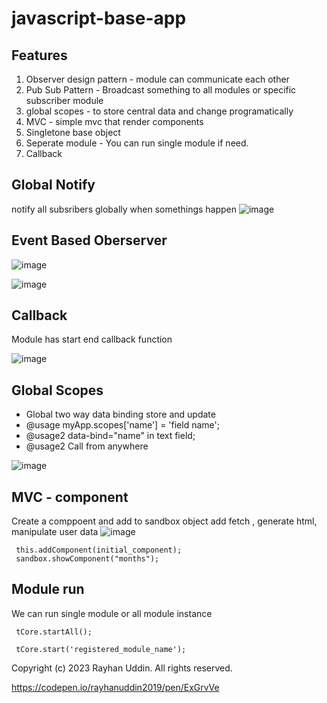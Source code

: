 # javascript-base-app

## Features

1. Observer design pattern - module can communicate each other
2. Pub Sub Pattern - Broadcast something to all modules or specific subscriber module
3. global scopes - to store central data and change programatically
4. MVC - simple mvc that render components
5. Singletone base object
6. Seperate module - You can run single module if need.
7. Callback

## Global Notify

notify all subsribers globally when somethings happen 
![image](https://github.com/rayhanuddin2019/javascript-base-app/assets/47168831/b4703e90-b333-4079-923e-f0988c442978)

## Event Based Oberserver 

 ![image](https://github.com/rayhanuddin2019/javascript-base-app/assets/47168831/6b229e86-5098-4518-b51a-e74be55744a5)

 ![image](https://github.com/rayhanuddin2019/javascript-base-app/assets/47168831/b8e7a276-188f-43a8-9395-baffc0dd3eca)
 
## Callback 

Module has start end callback function 

![image](https://github.com/rayhanuddin2019/javascript-base-app/assets/47168831/9938e26a-b15b-4852-b36d-7b1cb49528f2)


## Global Scopes

 * Global two way data binding store and update
 * @usage  myApp.scopes['name'] = 'field name';
 * @usage2 data-bind="name" in text field;
 * @usage2 Call from anywhere

![image](https://github.com/rayhanuddin2019/javascript-base-app/assets/47168831/f402ea8c-cf4f-4364-95b0-c88e39c360df)

 ## MVC - component
 Create a comppoent and add to sandbox object 
 add fetch , generate html, manipulate user data
 ![image](https://github.com/rayhanuddin2019/javascript-base-app/assets/47168831/4cba165e-e265-4ef1-830d-5eefa8817306)

 
     this.addComponent(initial_component); 
     sandbox.showComponent("months");    
 
## Module run

  We can run single module or all module instance 
  
     tCore.startAll();
  
     tCore.start('registered_module_name');
  
Copyright (c) 2023 Rayhan Uddin. All rights reserved.

https://codepen.io/rayhanuddin2019/pen/ExGrvVe

